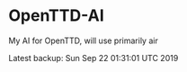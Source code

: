 # OpenTTD-AI
My AI for OpenTTD, will use primarily air

Latest backup: Sun Sep 22 01:31:01 UTC 2019
